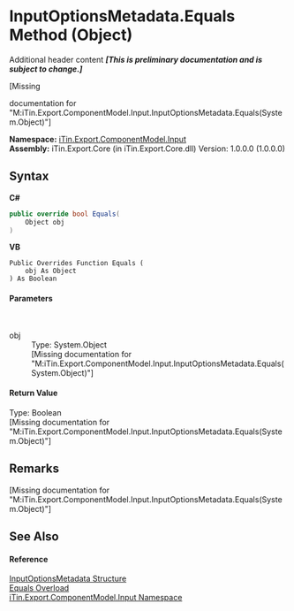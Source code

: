 # InputOptionsMetadata.Equals Method (Object)
Additional header content _**\[This is preliminary documentation and is subject to change.\]**_

\[Missing <summary> documentation for "M:iTin.Export.ComponentModel.Input.InputOptionsMetadata.Equals(System.Object)"\]

**Namespace:**&nbsp;<a href="ecb5b195-9cf6-cd2f-1a84-5e83a0fe636f">iTin.Export.ComponentModel.Input</a><br />**Assembly:**&nbsp;iTin.Export.Core (in iTin.Export.Core.dll) Version: 1.0.0.0 (1.0.0.0)

## Syntax

**C#**<br />
``` C#
public override bool Equals(
	Object obj
)
```

**VB**<br />
``` VB
Public Overrides Function Equals ( 
	obj As Object
) As Boolean
```


#### Parameters
&nbsp;<dl><dt>obj</dt><dd>Type: System.Object<br />\[Missing <param name="obj"/> documentation for "M:iTin.Export.ComponentModel.Input.InputOptionsMetadata.Equals(System.Object)"\]</dd></dl>

#### Return Value
Type: Boolean<br />\[Missing <returns> documentation for "M:iTin.Export.ComponentModel.Input.InputOptionsMetadata.Equals(System.Object)"\]

## Remarks
\[Missing <remarks> documentation for "M:iTin.Export.ComponentModel.Input.InputOptionsMetadata.Equals(System.Object)"\]

## See Also


#### Reference
<a href="3f556533-f2b1-e5e6-2133-0399207aad93">InputOptionsMetadata Structure</a><br /><a href="70ebd923-57b4-a4af-ea60-83bbec1f76c5">Equals Overload</a><br /><a href="ecb5b195-9cf6-cd2f-1a84-5e83a0fe636f">iTin.Export.ComponentModel.Input Namespace</a><br />